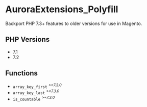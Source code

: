# AuroraExtensions\_Polyfill

Backport PHP 7.3+ features to older versions for use in Magento.

## PHP Versions

- 7.1
- 7.2

## Functions

- `array_key_first` <sup><var>>=7.3.0</var></sup>
- `array_key_last` <sup><var>>=7.3.0</var></sup>
- `is_countable` <sup><var>>=7.3.0</var></sup>
